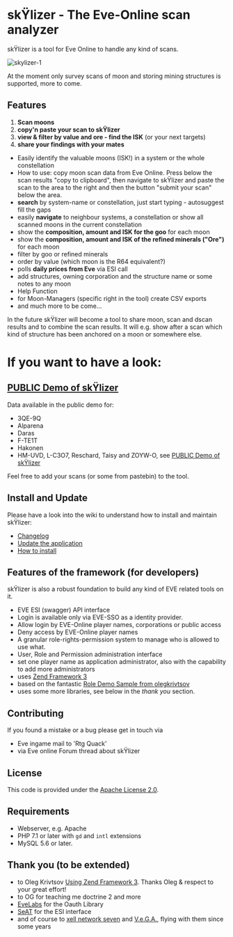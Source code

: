 # skŸlizer - The Eve-Online scan analyzer

skŸlizer is a tool for Eve Online to handle any kind of scans. 

![skylizer-1](https://raw.githubusercontent.com/wiki/chrRtg/eve-skylizer/img/skylizer_1.jpg)

At the moment only survey scans of moon and storing mining structures is supported, more to come.

## Features

1. **Scan moons**
2. **copy'n paste your scan to skŸlizer**
3. **view & filter by value and ore - find the ISK** (or your next targets)
4. **share your findings with your mates** 



* Easily identify the valuable moons (ISK!) in a system or the whole constellation
* How to use: copy moon scan data from Eve Online. Press below the scan results "copy to clipboard", then navigate to skŸlizer and paste the scan to the area to the right and then the button "submit your scan" below the area.
* **search** by system-name or constellation, just start typing - autosuggest fill the gaps
* easily **navigate** to neighbour systems, a constellation or show all scanned moons in the current constellation
* show the **composition, amount and ISK for the goo** for each moon
* show the **composition, amount and ISK of the refined minerals ("Ore")** for each moon
* filter by goo or refined minerals
* order by value (which moon is the R64 equivalent?)
* polls **daily prices from Eve** via ESI call
* add structures, owning corporation and the structure name or some notes to any moon
* Help Function
* for Moon-Managers (specific right in the tool) create CSV exports
* and much more to be come...

In the future skŸlizer will become a tool to share moon, scan and dscan results and to combine the scan results. It will e.g. show after a scan which kind of structure has been anchored on a moon or somewhere else.

# If you want to have a look:

## [PUBLIC Demo of skŸlizer](https://skylizer.eve-tools.info)

Data available in the public demo for: 

* 3QE-9Q 
* Alparena
* Daras
* F-TE1T
* Hakonen
* HM-UVD,  L-C3O7, Reschard, Taisy and ZOYW-O, see [PUBLIC Demo of skŸlizer](https://skylizer.eve-tools.info)

Feel free to add your scans (or some from pastebin) to the tool. 

## Install and Update

Please have a look into the wiki to understand how to install and maintain skŸlizer:

* [Changelog](/eve-skylizer/wiki/Changelog)
* [Update the application](/eve-skylizer/wiki/Updates)
* [How to install](/eve-skylizer/wiki/Install)

## Features of the framework (for developers)

skŸlizer is also a robust foundation to build any kind of EVE related tools on it. 

- EVE ESI (swagger) API interface
- Login is available only via EVE-SSO as a identity provider. 
- Allow login by EVE-Online player names, corporations or public access
- Deny access by EVE-Online player names 
- A granular role-rights-permission system to manage who is allowed to use what.
- User, Role and Permission administration interface
- set one player name as application administrator, also with the capability to add more administrators
- uses [Zend Framework 3](https://github.com/zendframework/zendframework)
- based on the fantastic [Role Demo Sample from olegkrivtsov](https://github.com/olegkrivtsov/using-zf3-book-samples/tree/master/roledemo)
- uses some more libraries, see below in the *thank you* section.

## Contributing

If you found a mistake or a bug please get in touch via 
* Eve ingame mail to 'Rtg Quack'
* via Eve online Forum thread about skŸlizer

## License

This code is provided under the [Apache License 2.0](https://choosealicense.com/licenses/apache-2.0/). 

## Requirements

- Webserver, e.g. Apache
- PHP 7.1 or later with `gd` and `intl` extensions
- MySQL 5.6 or later.

## Thank you (to be extended)

* to Oleg Krivtsov [Using Zend Framework 3](https://github.com/olegkrivtsov/using-zend-framework-3-book). Thanks Oleg & respect to your great effort!
* to OG for teaching me doctrine 2 and more
* [EveLabs](https://github.com/EvELabs/oauth2-eveonline) for the  Oauth Library
* [SeAT](https://github.com/eveseat/eseye) for the ESI interface
* and of course to [xell network seven](http://evemaps.dotlan.net/corp/xell_network_seven) and [V.e.G.A.](http://evemaps.dotlan.net/alliance/V.e.G.A.), flying with them since some years

